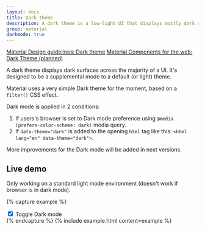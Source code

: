 ```yaml
---
layout: docs
title: Dark theme
description: A dark theme is a low-light UI that displays mostly dark surfaces.
group: material
darkmode: true
---
```


<div class="list-group my-2 my-lg-5">
  <a href="https://material.io/design/color/dark-theme.html" target="_blank" class="list-group-item list-group-item-action d-flex font-weight-bold">
    <span class="list-group-item-icon lgi-icon-md"></span>
  Material Design guidelines: Dark theme</a>
  <a href="#" target="_blank" class="list-group-item disabled d-flex font-weight-bold">
      <span class="list-group-item-icon lgi-icon-mdc"></span>
      Material Components for the web: Dark Theme (planned)</a>
</div>

A dark theme displays dark surfaces across the majority of a UI. It's designed to be a supplemental mode to a default (or light) theme.

Material uses a very simple Dark theme for the moment, based on a `filter()` CSS effect.

Dark mode is applied in 2 conditions:

1. If users's browser is set to Dark mode preference using `@media (prefers-color-scheme: dark)` media query.
2. If `data-theme="dark"` is added to the opening `html` tag like this: `<html lang="en" data-theme="dark">`.

More improvements for the Dark mode will be added in next versions.

## Live demo

Only working on a standard light mode environment (doesn't work if browser is in dark mode).

{% capture example %}
<div class="bd-example px-5">
  <div class="custom-control custom-switch">
    <input type="checkbox" class="custom-control-input" id="darkSwitch" checked>
    <label class="custom-control-label" for="darkSwitch">Toggle Dark mode</label>
  </div>
  <script>
    const Tag = document.documentElement
    const Switch = document.getElementById('darkSwitch')
    Tag.dataset.theme = 'dark'
    Switch.addEventListener('click', () => {
        Switch.checked ? Tag.dataset.theme = 'dark' : Tag.dataset.theme = ''
    })
  </script>
</div>
{% endcapture %}
{% include example.html content=example %}
